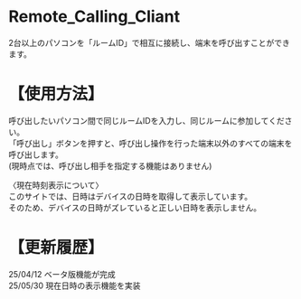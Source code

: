 # Remote_Calling_Cliant
2台以上のパソコンを「ルームID」で相互に接続し、端末を呼び出すことができます。

# 【使用方法】  
呼び出したいパソコン間で同じルームIDを入力し、同じルームに参加してください。  
「呼び出し」ボタンを押すと、呼び出し操作を行った端末以外のすべての端末を呼び出します。  
(現時点では、呼び出し相手を指定する機能はありません)

〈現在時刻表示について〉  
このサイトでは、日時はデバイスの日時を取得して表示しています。  
そのため、デバイスの日時がズレていると正しい日時を表示しません。  

# 【更新履歴】  
25/04/12 ベータ版機能が完成  
25/05/30 現在日時の表示機能を実装  
